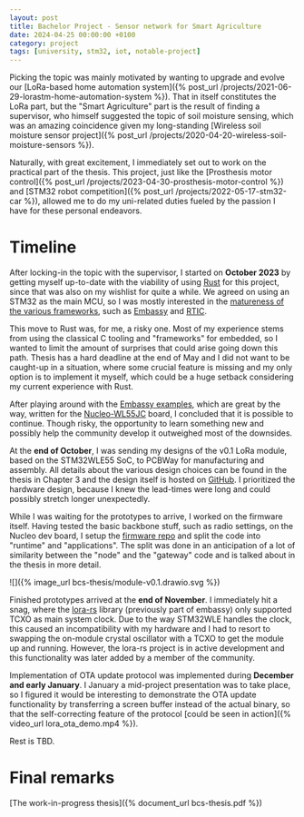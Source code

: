 ```yaml
---
layout: post
title: Bachelor Project - Sensor network for Smart Agriculture
date: 2024-04-25 00:00:00 +0100
category: project
tags: [university, stm32, iot, notable-project]
---
```


Picking the topic was mainly motivated by wanting to upgrade and evolve our [LoRa-based home automation system]({% post_url /projects/2021-06-29-lorastm-home-automation-system %}). That in itself constitutes the LoRa part, but the "Smart Agriculture" part is the result of finding a supervisor, who himself suggested the topic of soil moisture sensing, which was an amazing coincidence given my long-standing [Wireless soil moisture sensor project]({% post_url /projects/2020-04-20-wireless-soil-moisture-sensors %}).

Naturally, with great excitement, I immediately set out to work on the practical part of the thesis. This project, just like the [Prosthesis motor control]({% post_url /projects/2023-04-30-prosthesis-motor-control %}) and [STM32 robot competition]({% post_url /projects/2022-05-17-stm32-car %}), allowed me to do my uni-related duties fueled by the passion I have for these personal endeavors.

# Timeline

After locking-in the topic with the supervisor, I started on **October 2023** by getting myself up-to-date with the viability of using [Rust](https://www.rust-lang.org/) for this project, since that was also on my wishlist for quite a while. We agreed on using an STM32 as the main MCU, so I was mostly interested in the [matureness of the various frameworks](https://arewertosyet.com/), such as [Embassy](https://github.com/embassy-rs/embassy) and [RTIC](https://github.com/rtic-rs/rtic). 

This move to Rust was, for me, a risky one. Most of my experience stems from using the classical C tooling and "frameworks" for embedded, so I wanted to limit the amount of surprises that could arise going down this path. Thesis has a hard deadline at the end of May and I did not want to be caught-up in a situation, where some crucial feature is missing and my only option is to implement it myself, which could be a huge setback considering my current experience with Rust.

After playing around with the [Embassy examples](https://github.com/embassy-rs/embassy/tree/main/examples/stm32wl), which are great by the way, written for the [Nucleo-WL55JC](https://www.st.com/en/evaluation-tools/nucleo-wl55jc.html) board, I concluded that it is possible to continue. Though risky, the opportunity to learn something new and possibly help the community develop it outweighed most of the downsides.

At the **end of October**, I was sending my designs of the v0.1 LoRa module, based on the STM32WLE55 SoC, to PCBWay for manufacturing and assembly. All details about the various design choices can be found in the thesis in Chapter 3 and the design itself is hosted on [GitHub](https://github.com/manakjiri/lora-module-hw). I prioritized the hardware design, because I knew the lead-times were long and could possibly stretch longer unexpectedly.

While I was waiting for the prototypes to arrive, I worked on the firmware itself. Having tested the basic backbone stuff, such as radio settings, on the Nucleo dev board, I setup the [firmware repo](https://github.com/manakjiri/lora-module-fw) and split the code into "runtime" and "applications". The split was done in an anticipation of a lot of similarity between the "node" and the "gateway" code and is talked about in the thesis in more detail.

![]({% image_url bcs-thesis/module-v0.1.drawio.svg %})

Finished prototypes arrived at the **end of November**. I immediately hit a snag, where the [lora-rs](https://github.com/lora-rs/lora-rs) library (previously part of embassy) only supported TCXO as main system clock. Due to the way STM32WLE handles the clock, this caused an incompatibility with my hardware and I had to resort to swapping the on-module crystal oscillator with a TCXO to get the module up and running. However, the lora-rs project is in active development and this functionality was later added by a member of the community.

Implementation of OTA update protocol was implemented during **December and early January**. I January a mid-project presentation was to take place, so I figured it would be interesting to demonstrate the OTA update functionality by transferring a screen buffer instead of the actual binary, so that the self-correcting feature of the protocol [could be seen in action]({% video_url lora_ota_demo.mp4 %}).

Rest is TBD.

# Final remarks

[The work-in-progress thesis]({% document_url bcs-thesis.pdf %})
